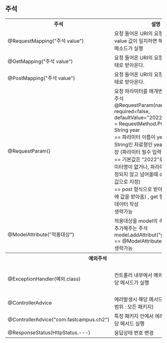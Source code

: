 ## 주석

<table>
<tr>
    <th>주석</th>
    <th colspan="2">설명</th>
</tr>
<tr>
    <td>@RequestMapping("주석 value")</td>
    <td>요청 들어온 URI의 요청과 주석 value 값이 일치하면 해당 클래스나 메소드가 실행</td>
</tr>
<tr>
    <td>@GetMapping("주석 value")</td>
    <td>요청 들어온 URI의 요청을 Get 형태로 받아온다.</td>
</tr>
<tr>
    <td>@PostMapping("주석 value")</td>
    <td>요청 들어온 URI의 요청을 Post 형태로 받아온다.</td>
</tr>
<tr>
    <td>@RequestParam()</td>
    <td>요청 파라미터를 매개변수에 붙이는 주석
    <br>@RequestParam(name="year", required=false, defaultValue="2022" method = RequestMethod.POST) String year 
    <br>== 파라미터 이름이 year인 값을 String인 자료형인 year 변수에 저장 (파라미터 필수 입력은 아니다.)
    <br>== 기본값은 "2022"로 설정(파라미터명이 없거나, 파라미터 값이 설정되지 않고 넘어올때 default 설정값으로  지정)
    <br>== post 형식으로 받아온다.(body에 값을 받아옴) , get 형식 : url에서 데이터 작성
    <br>생략가능
    </td>
</tr>
<tr>
    <td>@ModelAttribute("적용대상")</td>
    <td>적용대상을 model의 속성으로 자동 추가해주는 주석
    <br>model.addAttribut("yoil",yoil) == @ModelAttribute("yoil")
    <br>생략가능
    </td>
</tr>
<tr>
    <th colspan="2"> 예외주석 </th>
</tr>
<tr>
    <td>@ExceptionHandler(예외.class)</td>
    <td>컨트롤러 내부에서 예외 발생시 해당 메서드가 실행</td>
    <td>
        <a src="https://github.com/hyeah0/SmartWeb_Contents_WebApplication_developer_class/tree/main/5_web/06_Spring/08_Exception_%EC%98%88%EC%99%B8">예외참고</a>
    </td>
</tr>
<tr>
    <td>@ControllerAdvice</td>
    <td>에러발생시 해당 메서드 실행(적용범위 : 모든 패키지)</td>
</tr>
<tr>
    <td>@ControllerAdvice("com.fastcampus.ch2")</td>
    <td>특정 패키지 안에서 에러 발생시 해당 메서드 실행</td>
</tr>
<tr>
    <td>@ResponseStatus(HttpStatus.---)</td>
    <td>응답상태 번호 변경</td>
</tr>
</table>
